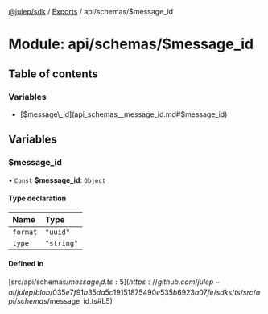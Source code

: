 [@julep/sdk](../README.md) / [Exports](../modules.md) / api/schemas/$message\_id

# Module: api/schemas/$message\_id

## Table of contents

### Variables

- [$message\_id](api_schemas__message_id.md#$message_id)

## Variables

### $message\_id

• `Const` **$message\_id**: `Object`

#### Type declaration

| Name | Type |
| :------ | :------ |
| `format` | ``"uuid"`` |
| `type` | ``"string"`` |

#### Defined in

[src/api/schemas/$message_id.ts:5](https://github.com/julep-ai/julep/blob/035e7f91b35da5c19151875490e535b6923a07fe/sdks/ts/src/api/schemas/$message_id.ts#L5)
